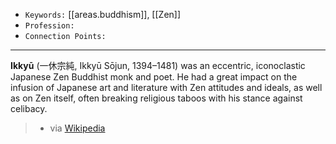 
- `Keywords:` [[areas.buddhism]], [[Zen]]
- `Profession:`
- `Connection Points:`

---

**Ikkyū** (一休宗純, Ikkyū Sōjun, 1394–1481) was an eccentric, iconoclastic Japanese Zen Buddhist monk and poet. He had a great impact on the infusion of Japanese art and literature with Zen attitudes and ideals, as well as on Zen itself, often breaking religious taboos with his stance against celibacy.

> - via [Wikipedia](https://en.wikipedia.org/wiki/Ikky%C5%AB)
